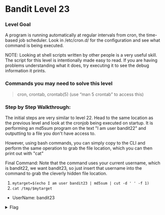 # Bandit Level 23

### Level Goal
A program is running automatically at regular intervals from cron, the time-based job scheduler. Look in /etc/cron.d/ for the configuration and see what command is being executed.

NOTE: Looking at shell scripts written by other people is a very useful skill. The script for this level is intentionally made easy to read. If you are having problems understanding what it does, try executing it to see the debug information it prints.

### Commands you may need to solve this level
> cron, crontab, crontab(5) (use “man 5 crontab” to access this)

### Step by Step Walkthrough:
The initial steps are very similar to level 22. Head to the same location as the previous level and look at the cronjob being executed on startup. It is performing an md5sum program on the text "I am user bandit22" and outputting to a file you don't have access to. 

However, using bash commands, you can simply copy to the CLI and perform the same operation to grab the file location, which you can then print out with "cat"

Final Command: Note that the command uses your current username, which is bandit22, we want bandit23, so just insert that username into the command to grab the cleverly hidden file location. 

1. ```mytarget=$(echo I am user bandit23 | md5sum | cut -d ' ' -f 1)```
2. ```cat /tmp/$mytarget```

* UserName: bandit23

<details><summary>Flag</summary>
    <pre>
    pwd: 0Zf11ioIjMVN551jX3CmStKLYqjk54Ga
    </pre>
   </details>